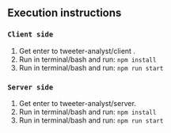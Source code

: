 ## Execution instructions

### `Client side`
1) Get enter to tweeter-analyst/client .
2) Run in terminal/bash and run: `npm install`
3) Run in terminal/bash and run: `npm run start`

### `Server side`
1) Get enter to tweeter-analyst/server.
2) Run in terminal/bash and run: `npm install`
3) Run in terminal/bash and run: `npm run start`

